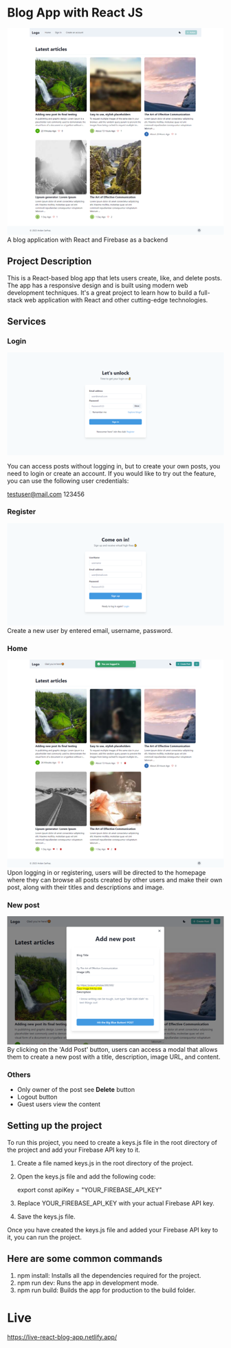 # Blog App with React JS

![blog landing](./public/main-page.png)
A blog application with React and Firebase as a backend

## Project Description

This is a React-based blog app that lets users create, like, and delete posts. The app has a responsive design and is built using modern web development techniques. It's a great project to learn how to build a full-stack web application with React and other cutting-edge technologies.

## Services

### Login

![login](./public/login.png)

You can access posts without logging in, but to create your own posts, you need to login or create an account. If you would like to try out the feature, you can use the following user credentials:

testuser@mail.com
123456

### Register

![register](./public/register.png)
Create a new user by entered email, username, password.

### Home

![after login screen](./public/after-login.png)
Upon logging in or registering, users will be directed to the homepage where they can browse all posts created by other users and make their own post, along with their titles and descriptions and image.

### New post

![newpost](./public/create-new-post.png)
By clicking on the 'Add Post' button, users can access a modal that allows them to create a new post with a title, description, image URL, and content.

### Others

- Only owner of the post see <b>Delete</b> button
- Logout button
- Guest users view the content

## Setting up the project

To run this project, you need to create a keys.js file in the root directory of the project and add your Firebase API key to it.

1. Create a file named keys.js in the root directory of the project.
2. Open the keys.js file and add the following code:

   export const apiKey = "YOUR_FIREBASE_API_KEY"

3. Replace YOUR_FIREBASE_API_KEY with your actual Firebase API key.
4. Save the keys.js file.

Once you have created the keys.js file and added your Firebase API key to it, you can run the project.

## Here are some common commands

1. npm install: Installs all the dependencies required for the project.
2. npm run dev: Runs the app in development mode.
3. npm run build: Builds the app for production to the build folder.

# Live

https://live-react-blog-app.netlify.app/

